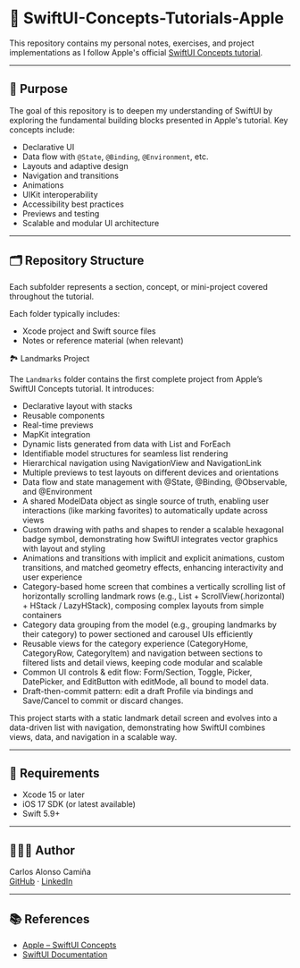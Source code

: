 # 📘 SwiftUI-Concepts-Tutorials-Apple

This repository contains my personal notes, exercises, and project implementations as I follow Apple's official [SwiftUI Concepts tutorial](https://developer.apple.com/tutorials/swiftui-concepts).

---

## 🎯 Purpose

The goal of this repository is to deepen my understanding of SwiftUI by exploring the fundamental building blocks presented in Apple's tutorial. Key concepts include: 

- Declarative UI
- Data flow with `@State`, `@Binding`, `@Environment`, etc.
- Layouts and adaptive design
- Navigation and transitions
- Animations
- UIKit interoperability
- Accessibility best practices
- Previews and testing
- Scalable and modular UI architecture

---

## 🗂 Repository Structure

Each subfolder represents a section, concept, or mini-project covered throughout the tutorial.

Each folder typically includes:

- Xcode project and Swift source files
- Notes or reference material (when relevant)

🏞 Landmarks Project

The `Landmarks` folder contains the first complete project from Apple’s SwiftUI Concepts tutorial. It introduces:

- Declarative layout with stacks
- Reusable components
- Real-time previews
- MapKit integration
- Dynamic lists generated from data with List and ForEach
- Identifiable model structures for seamless list rendering
- Hierarchical navigation using NavigationView and NavigationLink
- Multiple previews to test layouts on different devices and orientations
- Data flow and state management with @State, @Binding, @Observable, and @Environment
- A shared ModelData object as single source of truth, enabling user interactions (like marking favorites) to automatically update across views
- Custom drawing with paths and shapes to render a scalable hexagonal badge symbol, demonstrating how SwiftUI integrates vector graphics with layout and styling
- Animations and transitions with implicit and explicit animations, custom transitions, and matched geometry effects, enhancing interactivity and user experience
- Category-based home screen that combines a vertically scrolling list of horizontally scrolling landmark rows (e.g., List + ScrollView(.horizontal) + HStack / LazyHStack), composing complex layouts from simple containers
- Category data grouping from the model (e.g., grouping landmarks by their category) to power sectioned and carousel UIs efficiently
- Reusable views for the category experience (CategoryHome, CategoryRow, CategoryItem) and navigation between sections to filtered lists and detail views, keeping code modular and scalable
- Common UI controls & edit flow: Form/Section, Toggle, Picker, DatePicker, and EditButton with editMode, all bound to model data.
- Draft-then-commit pattern: edit a draft Profile via bindings and Save/Cancel to commit or discard changes.

This project starts with a static landmark detail screen and evolves into a data-driven list with navigation, demonstrating how SwiftUI combines views, data, and navigation in a scalable way.

---

## 🚀 Requirements

- Xcode 15 or later
- iOS 17 SDK (or latest available)
- Swift 5.9+

---

## 👨🏻‍💻 Author

Carlos Alonso Camiña  
[GitHub](https://github.com/calonsocamina) · [LinkedIn](https://www.linkedin.com/in/carlosalonsocamina)

---

## 📚 References

- [Apple – SwiftUI Concepts](https://developer.apple.com/tutorials/swiftui-concepts)
- [SwiftUI Documentation](https://developer.apple.com/documentation/swiftui)
